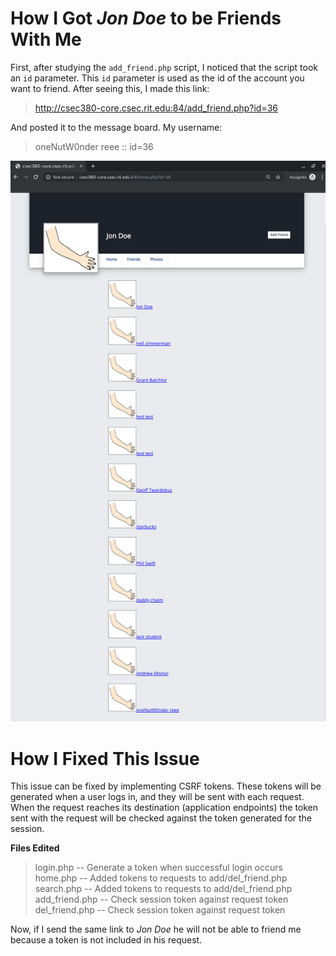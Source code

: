 [proof]: ./proof.png
# How I Got _Jon Doe_ to be Friends With Me

First, after studying the `add_friend.php` script, I noticed that the script took an `id` parameter. This `id` parameter is used as the id of the account you want to friend. After seeing this, I made this link:

> http://csec380-core.csec.rit.edu:84/add_friend.php?id=36

And posted it to the message board. My username:

> oneNutW0nder reee :: id=36

![Friends][proof]


# How I Fixed This Issue

This issue can be fixed by implementing CSRF tokens. These tokens will be generated when a user logs in, and they  will be sent with each request. When the request reaches its destination (application endpoints) the token sent with the request will be checked against the token generated for the session.

__Files Edited__  
> login.php -- Generate a token when successful login occurs  
> home.php -- Added tokens to requests to add/del_friend.php  
> search.php -- Added tokens to requests to add/del_friend.php  
> add_friend.php -- Check session token against request token  
> del_friend.php -- Check session token against request token   

Now, if I send the same link to _Jon Doe_ he will not be able to friend me because a token is not included in his request.
